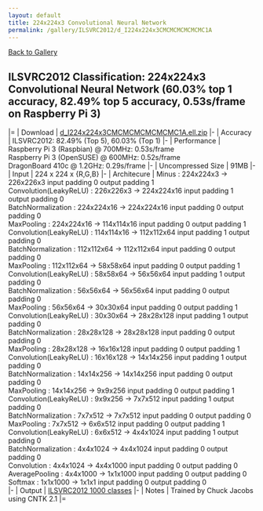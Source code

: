 ```yaml
---
layout: default
title: 224x224x3 Convolutional Neural Network
permalink: /gallery/ILSVRC2012/d_I224x224x3CMCMCMCMCMCMC1A
---
```


[Back to Gallery](/ELL/gallery)

## ILSVRC2012 Classification: 224x224x3 Convolutional Neural Network (60.03% top 1 accuracy, 82.49% top 5 accuracy, 0.53s/frame on Raspberry Pi 3)

|=
| Download | [d_I224x224x3CMCMCMCMCMCMC1A.ell.zip](https://github.com/Microsoft/ELL-models/raw/master/models/ILSVRC2012/d_I224x224x3CMCMCMCMCMCMC1A/d_I224x224x3CMCMCMCMCMCMC1A.ell.zip)
|-
| Accuracy | ILSVRC2012: 82.49% (Top 5), 60.03% (Top 1) 
|-
| Performance | Raspberry Pi 3 (Raspbian) @ 700MHz: 0.53s/frame<br>Raspberry Pi 3 (OpenSUSE) @ 600MHz: 0.52s/frame<br>DragonBoard 410c @ 1.2GHz: 0.29s/frame
|-
| Uncompressed Size | 91MB
|-
| Input | 224 x 224 x {R,G,B}
|-
| Architecure | Minus :  224x224x3  ->  226x226x3  input padding 0  output padding 1<br>Convolution(LeakyReLU) :  226x226x3  ->  224x224x16  input padding 1  output padding 0<br>BatchNormalization :  224x224x16  ->  224x224x16  input padding 0  output padding 0<br>MaxPooling :  224x224x16  ->  114x114x16  input padding 0  output padding 1<br>Convolution(LeakyReLU) :  114x114x16  ->  112x112x64  input padding 1  output padding 0<br>BatchNormalization :  112x112x64  ->  112x112x64  input padding 0  output padding 0<br>MaxPooling :  112x112x64  ->  58x58x64  input padding 0  output padding 1<br>Convolution(LeakyReLU) :  58x58x64  ->  56x56x64  input padding 1  output padding 0<br>BatchNormalization :  56x56x64  ->  56x56x64  input padding 0  output padding 0<br>MaxPooling :  56x56x64  ->  30x30x64  input padding 0  output padding 1<br>Convolution(LeakyReLU) :  30x30x64  ->  28x28x128  input padding 1  output padding 0<br>BatchNormalization :  28x28x128  ->  28x28x128  input padding 0  output padding 0<br>MaxPooling :  28x28x128  ->  16x16x128  input padding 0  output padding 1<br>Convolution(LeakyReLU) :  16x16x128  ->  14x14x256  input padding 1  output padding 0<br>BatchNormalization :  14x14x256  ->  14x14x256  input padding 0  output padding 0<br>MaxPooling :  14x14x256  ->  9x9x256  input padding 0  output padding 1<br>Convolution(LeakyReLU) :  9x9x256  ->  7x7x512  input padding 1  output padding 0<br>BatchNormalization :  7x7x512  ->  7x7x512  input padding 0  output padding 0<br>MaxPooling :  7x7x512  ->  6x6x512  input padding 0  output padding 1<br>Convolution(LeakyReLU) :  6x6x512  ->  4x4x1024  input padding 1  output padding 0<br>BatchNormalization :  4x4x1024  ->  4x4x1024  input padding 0  output padding 0<br>Convolution :  4x4x1024  ->  4x4x1000  input padding 0  output padding 0<br>AveragePooling :  4x4x1000  ->  1x1x1000  input padding 0  output padding 0<br>Softmax :  1x1x1000  ->  1x1x1  input padding 0  output padding 0<br>
|-
| Output | [ILSVRC2012 1000 classes](https://github.com/Microsoft/ELL-models/raw/master/models/ILSVRC2012/categories.txt)
|-
| Notes | Trained by Chuck Jacobs using CNTK 2.1
|=
